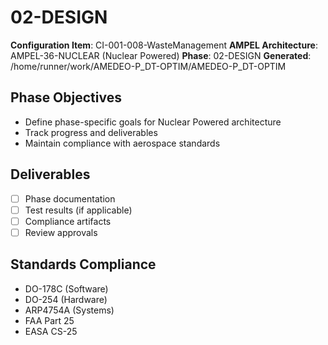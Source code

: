 # 02-DESIGN

**Configuration Item**: CI-001-008-WasteManagement
**AMPEL Architecture**: AMPEL-36-NUCLEAR (Nuclear Powered)
**Phase**: 02-DESIGN
**Generated**: /home/runner/work/AMEDEO-P_DT-OPTIM/AMEDEO-P_DT-OPTIM

## Phase Objectives
- Define phase-specific goals for Nuclear Powered architecture
- Track progress and deliverables
- Maintain compliance with aerospace standards

## Deliverables
- [ ] Phase documentation
- [ ] Test results (if applicable)
- [ ] Compliance artifacts
- [ ] Review approvals

## Standards Compliance
- DO-178C (Software)
- DO-254 (Hardware)
- ARP4754A (Systems)
- FAA Part 25
- EASA CS-25
